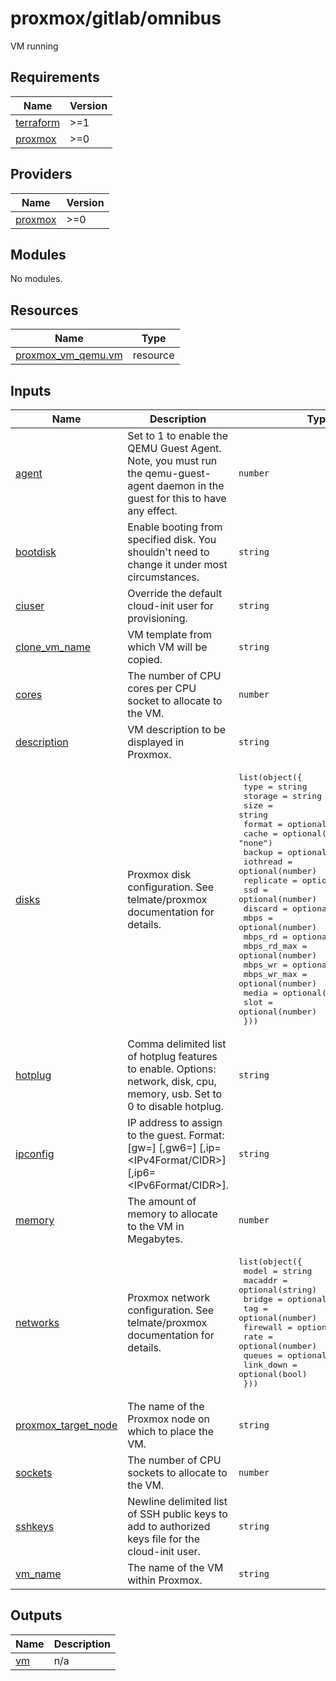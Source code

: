 # proxmox/gitlab/omnibus
VM running

<!-- BEGINNING OF PRE-COMMIT-TERRAFORM DOCS HOOK -->
## Requirements

| Name | Version |
|------|---------|
| <a name="requirement_terraform"></a> [terraform](#requirement\_terraform) | >=1 |
| <a name="requirement_proxmox"></a> [proxmox](#requirement\_proxmox) | >=0 |

## Providers

| Name | Version |
|------|---------|
| <a name="provider_proxmox"></a> [proxmox](#provider\_proxmox) | >=0 |

## Modules

No modules.

## Resources

| Name | Type |
|------|------|
| [proxmox_vm_qemu.vm](https://registry.terraform.io/providers/telmate/proxmox/latest/docs/resources/vm_qemu) | resource |

## Inputs

| Name | Description | Type | Default | Required |
|------|-------------|------|---------|:--------:|
| <a name="input_agent"></a> [agent](#input\_agent) | Set to 1 to enable the QEMU Guest Agent. Note, you must run the qemu-guest-agent daemon in the guest for this to have any effect. | `number` | `0` | no |
| <a name="input_bootdisk"></a> [bootdisk](#input\_bootdisk) | Enable booting from specified disk. You shouldn't need to change it under most circumstances. | `string` | `null` | no |
| <a name="input_ciuser"></a> [ciuser](#input\_ciuser) | Override the default cloud-init user for provisioning. | `string` | n/a | yes |
| <a name="input_clone_vm_name"></a> [clone\_vm\_name](#input\_clone\_vm\_name) | VM template from which VM will be copied. | `string` | n/a | yes |
| <a name="input_cores"></a> [cores](#input\_cores) | The number of CPU cores per CPU socket to allocate to the VM. | `number` | `1` | no |
| <a name="input_description"></a> [description](#input\_description) | VM description to be displayed in Proxmox. | `string` | `null` | no |
| <a name="input_disks"></a> [disks](#input\_disks) | Proxmox disk configuration. See telmate/proxmox documentation for details. | <pre>list(object({<br>    type        = string<br>    storage     = string<br>    size        = string<br>    format      = optional(string, "raw")<br>    cache       = optional(string, "none")<br>    backup      = optional(number)<br>    iothread    = optional(number)<br>    replicate   = optional(number)<br>    ssd         = optional(number)<br>    discard     = optional(string)<br>    mbps        = optional(number)<br>    mbps_rd     = optional(number)<br>    mbps_rd_max = optional(number)<br>    mbps_wr     = optional(number)<br>    mbps_wr_max = optional(number)<br>    media       = optional(string)<br>    slot        = optional(number)<br>  }))</pre> | n/a | yes |
| <a name="input_hotplug"></a> [hotplug](#input\_hotplug) | Comma delimited list of hotplug features to enable. Options: network, disk, cpu, memory, usb. Set to 0 to disable hotplug. | `string` | `"0"` | no |
| <a name="input_ipconfig"></a> [ipconfig](#input\_ipconfig) | IP address to assign to the guest. Format: [gw=<GatewayIPv4>] [,gw6=<GatewayIPv6>] [,ip=<IPv4Format/CIDR>] [,ip6=<IPv6Format/CIDR>]. | `string` | `null` | no |
| <a name="input_memory"></a> [memory](#input\_memory) | The amount of memory to allocate to the VM in Megabytes. | `number` | `1024` | no |
| <a name="input_networks"></a> [networks](#input\_networks) | Proxmox network configuration. See telmate/proxmox documentation for details. | <pre>list(object({<br>    model     = string<br>    macaddr   = optional(string)<br>    bridge    = optional(string)<br>    tag       = optional(number)<br>    firewall  = optional(bool)<br>    rate      = optional(number)<br>    queues    = optional(number)<br>    link_down = optional(bool)<br>  }))</pre> | n/a | yes |
| <a name="input_proxmox_target_node"></a> [proxmox\_target\_node](#input\_proxmox\_target\_node) | The name of the Proxmox node on which to place the VM. | `string` | n/a | yes |
| <a name="input_sockets"></a> [sockets](#input\_sockets) | The number of CPU sockets to allocate to the VM. | `number` | `1` | no |
| <a name="input_sshkeys"></a> [sshkeys](#input\_sshkeys) | Newline delimited list of SSH public keys to add to authorized keys file for the cloud-init user. | `string` | n/a | yes |
| <a name="input_vm_name"></a> [vm\_name](#input\_vm\_name) | The name of the VM within Proxmox. | `string` | n/a | yes |

## Outputs

| Name | Description |
|------|-------------|
| <a name="output_vm"></a> [vm](#output\_vm) | n/a |
<!-- END OF PRE-COMMIT-TERRAFORM DOCS HOOK -->